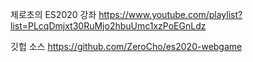 제로초의 ES2020 강좌
https://www.youtube.com/playlist?list=PLcqDmjxt30RuMjo2hbuUmc1xzPoEGnLdz

깃헙 소스
https://github.com/ZeroCho/es2020-webgame
